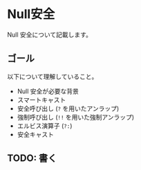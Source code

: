 # Null安全

Null 安全について記載します。

## ゴール

以下について理解していること。

* Null 安全が必要な背景
* スマートキャスト
* 安全呼び出し (`?` を用いたアンラップ)
* 強制呼び出し (`!!` を用いた強制アンラップ)
* エルビス演算子 (`?:`)
* 安全キャスト

## TODO: 書く

